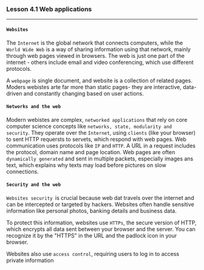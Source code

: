 ### Lesson 4.1 Web applications

---

#### `Websites`

The `Internet` is the global network that connects computers, while the `World Wide Web` is a way of sharing information using that network, mainly through web pages viewed in browsers.
The web is just one part of the internet - others include email and video conferencing, which use different protocols.

A `webpage` is single document, and website is a collection of related pages.
Moders webistes arte far more than static pages- they are interactive, data-driven and constantly changing based on user actions.

#### `Networks and the web`

Modern webistes are complex, `networked applications` that rely on core computer science concepts like `networks, state, modularity and security`.
They operate over the `Internet`, using `clients` (like your browser) to sent HTTP requersts to servets, which respond with web pages.
Web communication uses protocols like `IP` and `HTTP`. A URL in a request includes the protocol, domain name and page location.
Web pages are often `dynamically generated` and sent in multiple packets, especially images ans text, which explains why texts may load before pictures on slow connections.

#### `Security and the web`

`Websites security `is crucial because web dat travels over the internet and can be intercepted or targeted by hackers. Websites often handle sensitive information like personal photos, banking details and business data.

To protect this information, websites use `HTTPs`, the secure version of HTTP, which encrypts all data sent between your browser and the server. You can recognize it by the "HTTPS" in the URL and the padlock icon in your browser.

Websites also use `access control`, requiring users to log in to access private information
